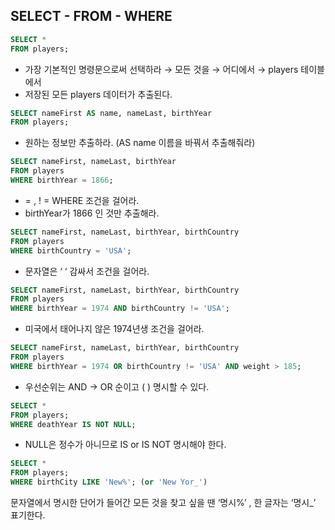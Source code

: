 ## SELECT - FROM - WHERE

```sql
SELECT *
FROM players;
```
- 가장 기본적인 명령문으로써 선택하라 → 모든 것을 → 어디에서 → players 테이블에서
- 저장된 모든 players 데이터가 추출된다.  

```sql
SELECT nameFirst AS name, nameLast, birthYear
FROM players;
```
- 원하는 정보만 추출하라. (AS name 이름을 바꿔서 추출해줘라)

```sql
SELECT nameFirst, nameLast, birthYear
FROM players
WHERE birthYear = 1866;
```
- = , ! =  WHERE 조건을 걸어라.
- birthYear가 1866 인 것만 추출해라.

```sql
SELECT nameFirst, nameLast, birthYear, birthCountry 
FROM players
WHERE birthCountry = 'USA';
```
- 문자열은 ‘ ‘ 감싸서 조건을 걸어라.

```sql
SELECT nameFirst, nameLast, birthYear, birthCountry 
FROM players
WHERE birthYear = 1974 AND birthCountry != 'USA';
```
- 미국에서 태어나지 않은 1974년생 조건을 걸어라.

```sql
SELECT nameFirst, nameLast, birthYear, birthCountry 
FROM players
WHERE birthYear = 1974 OR birthCountry != 'USA' AND weight > 185;
```
- 우선순위는 AND → OR 순이고 ( ) 명시할 수 있다.

```sql
SELECT *
FROM players;
WHERE deathYear IS NOT NULL;
```
- NULL은 정수가 아니므로 IS or IS NOT 명시해야 한다.

```sql
SELECT *
FROM players;
WHERE birthCity LIKE 'New%'; (or 'New Yor_')
```
문자열에서 명시한 단어가 들어간 모든 것을 찾고 싶을 땐 ‘명시%’ , 한 글자는 ‘명시_’ 표기한다.
